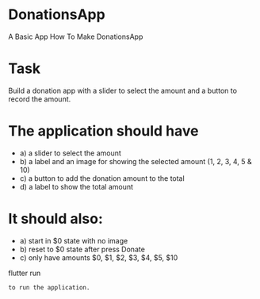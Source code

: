 # DonationsApp
A Basic App How To Make DonationsApp

# Task 
Build a donation app with a slider to select the amount and a button to record the amount.

# The application should have

- a) a slider to select the amount
- b) a label and an image for showing the selected amount (1, 2, 3, 4, 5 & 10)
- c) a button to add the donation amount to the total
- d) a label to show the total amount

# It should also:

- a) start in $0 state with no image
- b) reset to $0 state after press Donate
- c) only have amounts $0, $1, $2, $3, $4, $5, $10

flutter run
```
to run the application.
